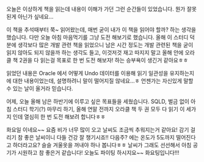 오늘은 이상하게 책을 읽는데 내용이 이해가 가던 그런 순간들이 있었습니다. 뭔가 잘못된게 아닌가 싶네요…

이 책을 추석때부터 쭉~ 읽어왔는데, 매번 굳이 내가 이 책을 읽어야 할까? 하는 생각을 했습니다. 다만 오늘 아침 마음먹기를 그냥 도전 해보기로 했습니다. 올해 이 스터디 덕분에 생각보다 많은 개발 관련 책을 읽었으니 남은 시간 정도는 개발 관련된 책을 굳이 읽지 않아도 되지 않을까 하는 생각도 들고, 이것저것 재고 따지지 말고 올해 안에 오라클 책 2권을 다 읽는걸 목표로 한 번 도전 해보자! 하는 승부욕이 생긴거 같아요ㅎㅎ

읽었던 내용은 Oracle 에서 어떻게 Undo 데이터를 이용해 읽기 일관성을 유지하는지에 대한 내용이었는데, 설명하려니 말이 떨어지질 않네요…ㅎ 언젠가는 자신있게 말할 수 있는 날이 올거라 믿습니다.

어제, 오늘 올해 남은 하반기에 이루고 싶은 목표들을 세웠습니다. SQLD,  벌금 없이 아침 스터디 학기(?) 마무리 하기, 올해 연말 전까지 오라클 책 두 권 모두 다 읽기 이 세가지 인데 열심히 한 번 도전 해보려 합니다ㅎㅎ

화요일 이네요~~ 요즘 비가 너무 많이 오고 날씨도 조금씩 추워지는거 같아요! 감기 걸리기 참 좋은 날씨이니 다들 건강 잘 챙기시죠!! 다음주? 에는 온도가 5도까지 떨어진다고 하더라고요? 슬슬 겨울옷을 꺼내야 하나 봅니다ㅎㅎ 날씨가 그래도 선선해서 아침 공기가 시원하고 참 좋은거 같습니다! 오늘도 파이팅 하시지요~~ 화요팅입니다!!!